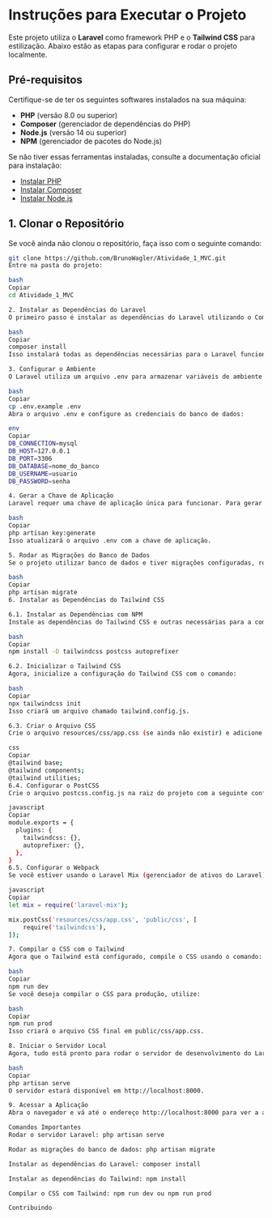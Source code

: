 # Instruções para Executar o Projeto

Este projeto utiliza o **Laravel** como framework PHP e o **Tailwind CSS** para estilização. Abaixo estão as etapas para configurar e rodar o projeto localmente.

## Pré-requisitos

Certifique-se de ter os seguintes softwares instalados na sua máquina:

- **PHP** (versão 8.0 ou superior)
- **Composer** (gerenciador de dependências do PHP)
- **Node.js** (versão 14 ou superior)
- **NPM** (gerenciador de pacotes do Node.js)

Se não tiver essas ferramentas instaladas, consulte a documentação oficial para instalação:

- [Instalar PHP](https://www.php.net/manual/pt_BR/install.php)
- [Instalar Composer](https://getcomposer.org/doc/00-intro.md)
- [Instalar Node.js](https://nodejs.org/)

## 1. Clonar o Repositório

Se você ainda não clonou o repositório, faça isso com o seguinte comando:

```bash
git clone https://github.com/BrunoWagler/Atividade_1_MVC.git
Entre na pasta do projeto:

bash
Copiar
cd Atividade_1_MVC

2. Instalar as Dependências do Laravel
O primeiro passo é instalar as dependências do Laravel utilizando o Composer:

bash
Copiar
composer install
Isso instalará todas as dependências necessárias para o Laravel funcionar corretamente.

3. Configurar o Ambiente
O Laravel utiliza um arquivo .env para armazenar variáveis de ambiente. Copie o arquivo .env.example para um novo arquivo .env:

bash
Copiar
cp .env.example .env
Abra o arquivo .env e configure as credenciais do banco de dados:

env
Copiar
DB_CONNECTION=mysql
DB_HOST=127.0.0.1
DB_PORT=3306
DB_DATABASE=nome_do_banco
DB_USERNAME=usuario
DB_PASSWORD=senha

4. Gerar a Chave de Aplicação
Laravel requer uma chave de aplicação única para funcionar. Para gerar a chave, execute o comando:

bash
Copiar
php artisan key:generate
Isso atualizará o arquivo .env com a chave de aplicação.

5. Rodar as Migrações do Banco de Dados
Se o projeto utilizar banco de dados e tiver migrações configuradas, rode o seguinte comando para criar as tabelas:

bash
Copiar
php artisan migrate
6. Instalar as Dependências do Tailwind CSS

6.1. Instalar as Dependências com NPM
Instale as dependências do Tailwind CSS e outras necessárias para a compilação:

bash
Copiar
npm install -D tailwindcss postcss autoprefixer

6.2. Inicializar o Tailwind CSS
Agora, inicialize a configuração do Tailwind CSS com o comando:

bash
Copiar
npx tailwindcss init
Isso criará um arquivo chamado tailwind.config.js.

6.3. Criar o Arquivo CSS
Crie o arquivo resources/css/app.css (se ainda não existir) e adicione as diretivas do Tailwind:

css
Copiar
@tailwind base;
@tailwind components;
@tailwind utilities;
6.4. Configurar o PostCSS
Crie o arquivo postcss.config.js na raiz do projeto com a seguinte configuração:

javascript
Copiar
module.exports = {
  plugins: {
    tailwindcss: {},
    autoprefixer: {},
  },
}
6.5. Configurar o Webpack
Se você estiver usando o Laravel Mix (gerenciador de ativos do Laravel), abra o arquivo webpack.mix.js e adicione a seguinte configuração:

javascript
Copiar
let mix = require('laravel-mix');

mix.postCss('resources/css/app.css', 'public/css', [
    require('tailwindcss'),
]);

7. Compilar o CSS com o Tailwind
Agora que o Tailwind está configurado, compile o CSS usando o comando:

bash
Copiar
npm run dev
Se você deseja compilar o CSS para produção, utilize:

bash
Copiar
npm run prod
Isso criará o arquivo CSS final em public/css/app.css.

8. Iniciar o Servidor Local
Agora, tudo está pronto para rodar o servidor de desenvolvimento do Laravel. Execute o seguinte comando:

bash
Copiar
php artisan serve
O servidor estará disponível em http://localhost:8000.

9. Acessar a Aplicação
Abra o navegador e vá até o endereço http://localhost:8000 para ver a aplicação em execução. O CSS do Tailwind deve ser carregado corretamente, aplicando as estilizações no layout da sua aplicação.

Comandos Importantes
Rodar o servidor Laravel: php artisan serve

Rodar as migrações do banco de dados: php artisan migrate

Instalar as dependências do Laravel: composer install

Instalar as dependências do Tailwind: npm install

Compilar o CSS com Tailwind: npm run dev ou npm run prod

Contribuindo
